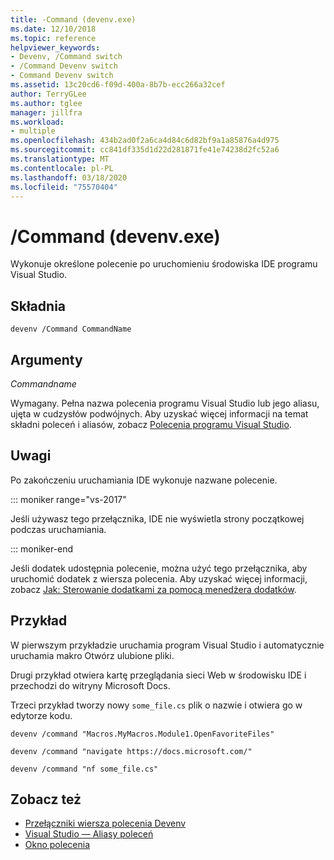 ```yaml
---
title: -Command (devenv.exe)
ms.date: 12/10/2018
ms.topic: reference
helpviewer_keywords:
- Devenv, /Command switch
- /Command Devenv switch
- Command Devenv switch
ms.assetid: 13c20cd6-f09d-400a-8b7b-ecc266a32cef
author: TerryGLee
ms.author: tglee
manager: jillfra
ms.workload:
- multiple
ms.openlocfilehash: 434b2ad0f2a6ca4d84c6d82bf9a1a85876a4d975
ms.sourcegitcommit: cc841df335d1d22d281871fe41e74238d2fc52a6
ms.translationtype: MT
ms.contentlocale: pl-PL
ms.lasthandoff: 03/18/2020
ms.locfileid: "75570404"
---
```

# <a name="command-devenvexe"></a>/Command (devenv.exe)

Wykonuje określone polecenie po uruchomieniu środowiska IDE programu Visual Studio.

## <a name="syntax"></a>Składnia

```shell
devenv /Command CommandName
```

## <a name="arguments"></a>Argumenty

*Commandname*

Wymagany. Pełna nazwa polecenia programu Visual Studio lub jego aliasu, ujęta w cudzysłów podwójnych. Aby uzyskać więcej informacji na temat składni poleceń i aliasów, zobacz [Polecenia programu Visual Studio](../../ide/reference/visual-studio-commands.md).

## <a name="remarks"></a>Uwagi

Po zakończeniu uruchamiania IDE wykonuje nazwane polecenie.

::: moniker range="vs-2017"

Jeśli używasz tego przełącznika, IDE nie wyświetla strony początkowej podczas uruchamiania.

::: moniker-end

Jeśli dodatek udostępnia polecenie, można użyć tego przełącznika, aby uruchomić dodatek z wiersza polecenia. Aby uzyskać więcej informacji, zobacz [Jak: Sterowanie dodatkami za pomocą menedżera dodatków](/previous-versions/xwdatdwh(v=vs.140)).

## <a name="example"></a>Przykład

W pierwszym przykładzie uruchamia program Visual Studio i automatycznie uruchamia makro Otwórz ulubione pliki.

Drugi przykład otwiera kartę przeglądania sieci Web w środowisku IDE i przechodzi do witryny Microsoft Docs.

Trzeci przykład tworzy nowy `some_file.cs` plik o nazwie i otwiera go w edytorze kodu.

```shell
devenv /command "Macros.MyMacros.Module1.OpenFavoriteFiles"

devenv /command "navigate https://docs.microsoft.com/"

devenv /command "nf some_file.cs"
```

## <a name="see-also"></a>Zobacz też

- [Przełączniki wiersza polecenia Devenv](../../ide/reference/devenv-command-line-switches.md)
- [Visual Studio — Aliasy poleceń](../../ide/reference/visual-studio-command-aliases.md)
- [Okno polecenia](command-window.md)
